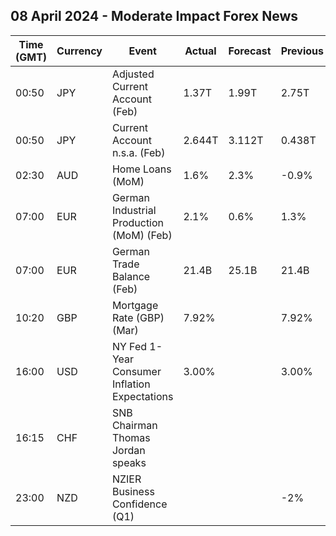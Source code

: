 ## 08 April 2024 - Moderate Impact Forex News

| Time (GMT) | Currency | Event | Actual | Forecast | Previous |
|------|----------|-------|--------|----------|----------|
| 00:50 | JPY | Adjusted Current Account (Feb) | 1.37T | 1.99T | 2.75T |
| 00:50 | JPY | Current Account n.s.a. (Feb) | 2.644T | 3.112T | 0.438T |
| 02:30 | AUD | Home Loans (MoM) | 1.6% | 2.3% | -0.9% |
| 07:00 | EUR | German Industrial Production (MoM) (Feb) | 2.1% | 0.6% | 1.3% |
| 07:00 | EUR | German Trade Balance (Feb) | 21.4B | 25.1B | 21.4B |
| 10:20 | GBP | Mortgage Rate (GBP) (Mar) | 7.92% |  | 7.92% |
| 16:00 | USD | NY Fed 1-Year Consumer Inflation Expectations | 3.00% |  | 3.00% |
| 16:15 | CHF | SNB Chairman Thomas Jordan speaks |  |  |  |
| 23:00 | NZD | NZIER Business Confidence (Q1) |  |  | -2% |
